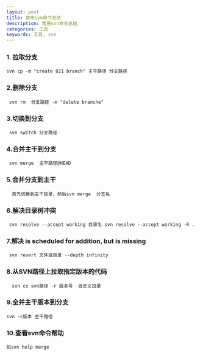 ```yaml
---
layout: post
title: 常用svn命令总结
description: 常用svn命令总结
categories: 工具
keywords: 工具, svn
---
```



### 1. 拉取分支
    svn cp -m "create 821 branch" 主干路径 分支路径

### 2.删除分支
     svn rm  分支路径 -m "delete branche"

### 3.切换到分支
     svn switch 分支路径

### 4.合并主干到分支
     svn merge  主干路径@HEAD

### 5.合并分支到主干
      首先切换到主干目录，然后svn merge  分支名
  
### 6.解决目录树冲突
     svn resolve --accept working 目录名 svn resolve --accept working -R .
	 
### 7.解决 is scheduled for addition, but is missing
     svn revert 文件或目录 --depth infinity
	 
### 8.从SVN路径上拉取指定版本的代码
      svn co svn路径 -r 版本号  自定义目录
       
### 9.全并主干版本到分支
    svn -c版本 主干路径
    
### 10.查看svn命令帮助
    如svn help merge


       
       








